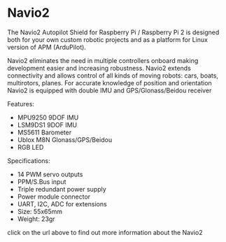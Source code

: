 <!--
---
name: Navio2 HAT
class: board
type: motor,sensor,gps
formfactor: HAT
manufacturer: Emlid
description: Full drone controller for Raspberry Pi
url: https://docs.emlid.com/navio2/
github: hhttps://github.com/emlid/Navio2
buy: https://emlid.com/shop/navio2/
image: 'navio2.png'
pincount: 40
eeprom: no
power:
  '1':
  '2':
ground:
  '6':
  '9':
  '14':
  '20':
  '25':
  '30':
  '34':
  '39':
pin:
  '3':    
  '5':    
  '7':  
  '13':    
  '15':
  '19':    
  '21':    
  '23':
  '29':    
  '31':    
  '33':
  '35':    
  '16':    
  '18':
  '22':    
  '24':    
  '26':
  '32':    
  '36':    
  '38':
  '40':    
 
    
i2c:
  
  '0x77':
    name: Barometer
    device: MS5611
-->
# Navio2

The Navio2 Autopilot Shield for Raspberry Pi / Raspberry Pi 2 is 
designed both for your own custom robotic projects and as a platform for Linux version of APM (ArduPilot).

Navio2 eliminates the need in multiple controllers onboard making development easier and increasing robustness.
Navio2 extends connectivity and allows control of all kinds of moving robots: cars, boats, multirotors, planes. 
For accurate knowledge of position and orientation Navio2 is equipped with double IMU and GPS/Glonass/Beidou receiver

Features:

* MPU9250 9DOF IMU
* LSM9DS1 9DOF IMU
* MS5611 Barometer
* Ublox M8N Glonass/GPS/Beidou
* RGB LED

Specifications:

* 14 PWM servo outputs
* PPM/S.Bus input
* Triple redundant power supply
* Power module connector
* UART, I2C, ADC for extensions
* Size: 55x65mm
* Weight: 23gr

click on the url above to find out more information about the Navio2



